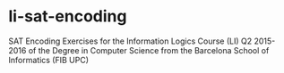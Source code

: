 # li-sat-encoding
SAT Encoding Exercises for the Information Logics Course (LI) Q2 2015-2016 of the Degree in Computer Science from the Barcelona School of Informatics (FIB UPC) 
